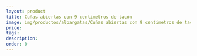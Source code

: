 ```yaml
---
layout: product
title: Cuñas abiertas con 9 centimetros de tacón
image: img/productos/alpargatas/Cuñas abiertas con 9 centimetros de tacón.jpeg
price: 
tags: 
description: 
order: 0
---
```

